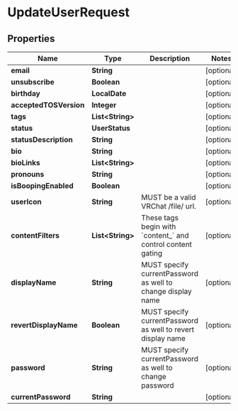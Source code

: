 

# UpdateUserRequest


## Properties

| Name | Type | Description | Notes |
|------------ | ------------- | ------------- | -------------|
|**email** | **String** |  |  [optional] |
|**unsubscribe** | **Boolean** |  |  [optional] |
|**birthday** | **LocalDate** |  |  [optional] |
|**acceptedTOSVersion** | **Integer** |  |  [optional] |
|**tags** | **List&lt;String&gt;** |   |  [optional] |
|**status** | **UserStatus** |  |  [optional] |
|**statusDescription** | **String** |  |  [optional] |
|**bio** | **String** |  |  [optional] |
|**bioLinks** | **List&lt;String&gt;** |  |  [optional] |
|**pronouns** | **String** |  |  [optional] |
|**isBoopingEnabled** | **Boolean** |  |  [optional] |
|**userIcon** | **String** | MUST be a valid VRChat /file/ url. |  [optional] |
|**contentFilters** | **List&lt;String&gt;** | These tags begin with &#x60;content_&#x60; and control content gating |  [optional] |
|**displayName** | **String** | MUST specify currentPassword as well to change display name |  [optional] |
|**revertDisplayName** | **Boolean** | MUST specify currentPassword as well to revert display name |  [optional] |
|**password** | **String** | MUST specify currentPassword as well to change password |  [optional] |
|**currentPassword** | **String** |  |  [optional] |




